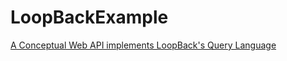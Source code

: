 # LoopBackExample
[A Conceptual Web API implements LoopBack's Query Language](https://github.com/devedium/LoopBackExample)
